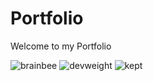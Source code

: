 # Portfolio

Welcome to my Portfolio

![brainbee](https://github.com/highsmithcodes/portfolio/assets/17016293/cdc4bcea-9a22-496e-9c81-79d87dc2c5a1)
![devweight](https://github.com/highsmithcodes/portfolio/assets/17016293/95c74b17-ff4d-444b-9d08-18d23c9516d2)
![kept](https://github.com/highsmithcodes/portfolio/assets/17016293/62851d1f-d468-4861-a1b1-d4bf4c3fe2d8)

